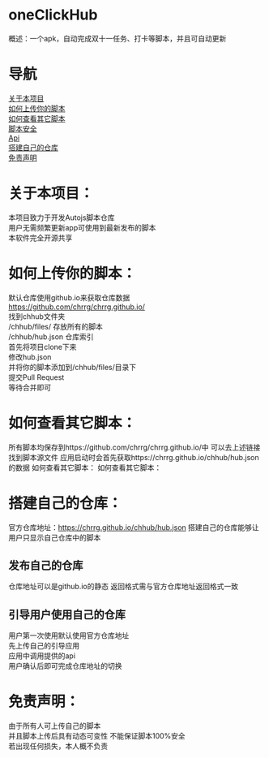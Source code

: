 # oneClickHub
概述：一个apk，自动完成双十一任务、打卡等脚本，并且可自动更新  

# 导航
[关于本项目](#about)  
[如何上传你的脚本](#jump)  
[如何查看其它脚本](#jump2)  
[脚本安全](#jump3)  
[Api](#jump4)  
[搭建自己的仓库](#myHub)  
[免责声明](#free)  


# <span id="about">关于本项目：</span>
本项目致力于开发Autojs脚本仓库  
用户无需频繁更新app可使用到最新发布的脚本  
本软件完全开源共享  


# <span id="jump">如何上传你的脚本：</span>
默认仓库使用github.io来获取仓库数据  
https://github.com/chrrg/chrrg.github.io/  
找到chhub文件夹  
/chhub/files/   存放所有的脚本  
/chhub/hub.json 仓库索引  
首先将项目clone下来  
修改hub.json  
并将你的脚本添加到/chhub/files/目录下  
提交Pull Request  
等待合并即可  

# <span id="jump2">如何查看其它脚本：</span>
所有脚本均保存到https://github.com/chrrg/chrrg.github.io/中
可以去上述链接找到脚本源文件
应用启动时会首先获取https://chrrg.github.io/chhub/hub.json的数据
<span id="jump3">如何查看其它脚本：</span>
<span id="jump4">如何查看其它脚本：</span>

# <span id="myHub">搭建自己的仓库：</span>
官方仓库地址：https://chrrg.github.io/chhub/hub.json
搭建自己的仓库能够让用户只显示自己仓库中的脚本  
## 发布自己的仓库
仓库地址可以是github.io的静态
返回格式需与官方仓库地址返回格式一致
## 引导用户使用自己的仓库
用户第一次使用默认使用官方仓库地址  
先上传自己的引导应用  
应用中调用提供的api  
用户确认后即可完成仓库地址的切换  

# <span id="free">免责声明：</span>
由于所有人可上传自己的脚本  
并且脚本上传后具有动态可变性
不能保证脚本100%安全  
若出现任何损失，本人概不负责  


